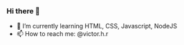 ### Hi there 👋


- 🌱 I’m currently learning HTML, CSS, Javascript, NodeJS
- 📫 How to reach me: @victor.h.r
